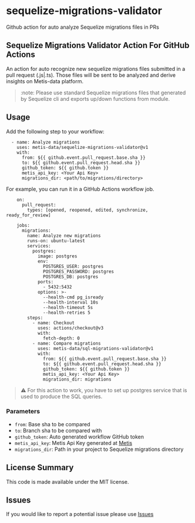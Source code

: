 # sequelize-migrations-validator
Github action for auto analyze Sequelize migrations files in PRs

## Sequelize Migrations Validator Action For GitHub Actions

An action for auto recognize new sequelize migrations files submitted in a pull request (.js|.ts). Those files will be sent to be analyzed 
and derive insights on Metis-data platform.

> :note: Please use standard Sequelize migrations files that generated by Sequelize cli and exports up/down functions from module.

## Usage

Add the following step to your workflow:
```
  - name: Analyze migrations
    uses: metis-data/sequelize-migrations-validator@v1
    with:
      from: ${{ github.event.pull_request.base.sha }}
      to: ${{ github.event.pull_request.head.sha }}
      github_token: ${{ github.token }}
      metis_api_key: <Your Api Key>
      migrations_dir: <path/to/migrations/directory>
```
For example, you can run it in a GitHub Actions workflow job.
```
    on:
      pull_request:
        types: [opened, reopened, edited, synchronize, ready_for_review]
    
    jobs:
      migrations:
        name: Analyze new migrations
        runs-on: ubuntu-latest
        services:
          postgres:
            image: postgres
            env:
              POSTGRES_USER: postgres
              POSTGRES_PASSWORD: postgres
              POSTGRES_DB: postgres
            ports:
              - 5432:5432
            options: >-
              --health-cmd pg_isready
              --health-interval 10s
              --health-timeout 5s
              --health-retries 5
        steps:
          - name: Checkout
            uses: actions/checkout@v3
            with:
              fetch-depth: 0
          - name: Compare migrations
            uses: metis-data/sql-migrations-validator@v1
            with:
              from: ${{ github.event.pull_request.base.sha }}
              to: ${{ github.event.pull_request.head.sha }}
              github_token: ${{ github.token }}
              metis_api_key: <Your Api Key>
              migrations_dir: migrations
```
> :warning: For this action to work, you have to set up postgres service that is used to produce the SQL queries.

### Parameters
- `from`: Base sha to be compared
- `to`: Branch sha to be compared with
- `github_token`: Auto generated workflow GitHub token
- `metis_api_key`: Metis Api Key generated at [Metis](https://app.metisdata.io/)
- `migrations_dir`: Path in your project to Sequelize migrations directory

## License Summary
This code is made available under the MIT license.

## Issues
If you would like to report a potential issue please use [Issues](https://github.com/metis-data/sequelize-migrations-validator/issues)